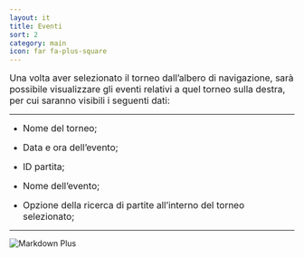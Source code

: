 ```yaml
---
layout: it
title: Eventi
sort: 2
category: main
icon: far fa-plus-square
---
```

<p class="message">
   
</p>


<font size="3">Una volta aver selezionato il torneo dall’albero di navigazione, sarà possibile visualizzare gli eventi relativi a quel torneo sulla destra, per cui saranno visibili i seguenti dati:</font>

--- 

- <font size="3">Nome del torneo;</font>

- <font size="3">Data e ora dell’evento;</font>

- <font size="3">ID partita;</font>

- <font size="3">Nome dell’evento;</font>

- <font size="3">Opzione della ricerca di partite all’interno del torneo selezionato;</font>

---

![Markdown Plus]({{site.baseurl}}/public/images/gestione-quote/home-tool-part-2.png)
